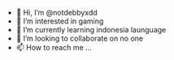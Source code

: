 - 👋 Hi, I’m @notdebbyxdd
- 👀 I’m interested in gaming
- 🌱 I’m currently learning indonesia launguage
- 💞️ I’m looking to collaborate on no one
- 📫 How to reach me ...

<!---
notdebbyxdd/notdebbyxdd is a ✨ special ✨ repository because its `README.md` (this file) appears on your GitHub profile.
You can click the Preview link to take a look at your changes.
--->

